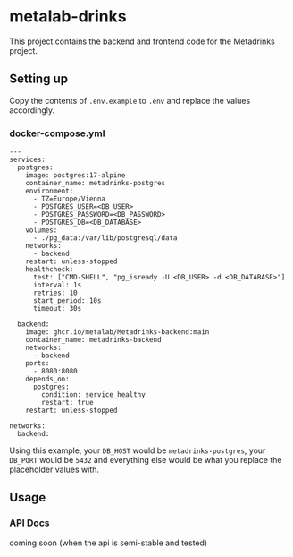 # metalab-drinks
This project contains the backend and frontend code for the Metadrinks project.

## Setting up
Copy the contents of `.env.example` to `.env` and replace the values accordingly.

### docker-compose.yml

```
---
services:
  postgres:
    image: postgres:17-alpine
    container_name: metadrinks-postgres
    environment:
      - TZ=Europe/Vienna
      - POSTGRES_USER=<DB_USER>
      - POSTGRES_PASSWORD=<DB_PASSWORD>
      - POSTGRES_DB=<DB_DATABASE>
    volumes:
      - ./pg_data:/var/lib/postgresql/data
    networks:
      - backend
    restart: unless-stopped
    healthcheck:
      test: ["CMD-SHELL", "pg_isready -U <DB_USER> -d <DB_DATABASE>"]
      interval: 1s
      retries: 10
      start_period: 10s
      timeout: 30s

  backend:
    image: ghcr.io/metalab/Metadrinks-backend:main
    container_name: metadrinks-backend
    networks:
      - backend
    ports:
      - 8080:8080
    depends_on:
      postgres:
        condition: service_healthy
        restart: true
    restart: unless-stopped

networks:
  backend:
```

Using this example, your `DB_HOST` would be `metadrinks-postgres`, your `DB_PORT` would be `5432` and everything else would be what you replace the placeholder values with.

## Usage

### API Docs
coming soon (when the api is semi-stable and tested)
